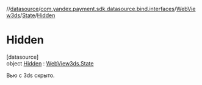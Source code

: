 //[datasource](../../../../../index.md)/[com.yandex.payment.sdk.datasource.bind.interfaces](../../../index.md)/[WebView3ds](../../index.md)/[State](../index.md)/[Hidden](index.md)

# Hidden

[datasource]\
object [Hidden](index.md) : [WebView3ds.State](../index.md)

Вью с 3ds скрыто.
